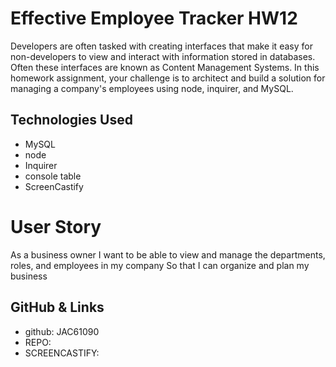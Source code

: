 # Effective Employee Tracker HW12
Developers are often tasked with creating interfaces that make it easy for non-developers to view and interact with information stored in databases. Often these interfaces are known as Content Management Systems. In this homework assignment, your challenge is to architect and build a solution for managing a company's employees using node, inquirer, and MySQL.

## Technologies Used

- MySQL
- node
- Inquirer
- console table
- ScreenCastify


# User Story 

As a business owner
I want to be able to view and manage the departments, roles, and employees in my company
So that I can organize and plan my business

## GitHub & Links
- github: JAC61090
- REPO: 
- SCREENCASTIFY: 

